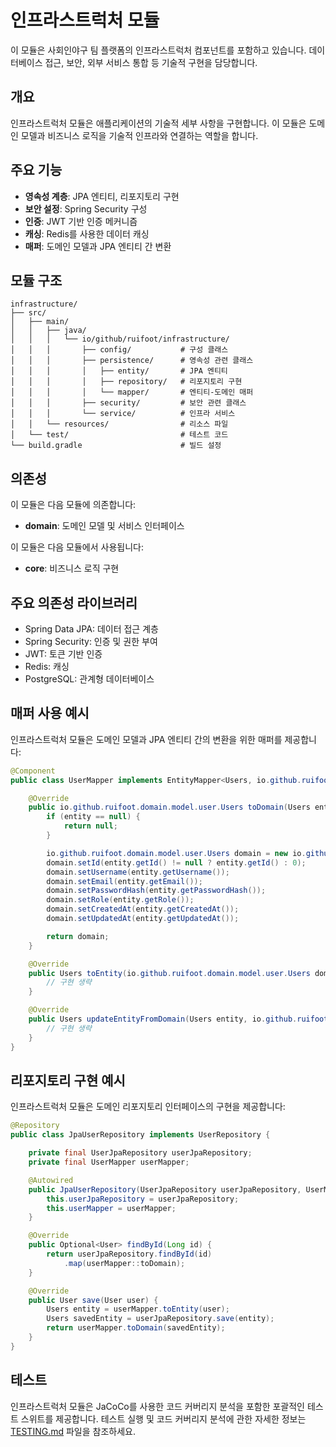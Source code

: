 # 인프라스트럭처 모듈

이 모듈은 사회인야구 팀 플랫폼의 인프라스트럭처 컴포넌트를 포함하고 있습니다. 데이터베이스 접근, 보안, 외부 서비스 통합 등 기술적 구현을 담당합니다.

## 개요

인프라스트럭처 모듈은 애플리케이션의 기술적 세부 사항을 구현합니다. 이 모듈은 도메인 모델과 비즈니스 로직을 기술적 인프라와 연결하는 역할을 합니다.

## 주요 기능

- **영속성 계층**: JPA 엔티티, 리포지토리 구현
- **보안 설정**: Spring Security 구성
- **인증**: JWT 기반 인증 메커니즘
- **캐싱**: Redis를 사용한 데이터 캐싱
- **매퍼**: 도메인 모델과 JPA 엔티티 간 변환

## 모듈 구조

```
infrastructure/
├── src/
│   ├── main/
│   │   ├── java/
│   │   │   └── io/github/ruifoot/infrastructure/
│   │   │       ├── config/           # 구성 클래스
│   │   │       ├── persistence/      # 영속성 관련 클래스
│   │   │       │   ├── entity/       # JPA 엔티티
│   │   │       │   ├── repository/   # 리포지토리 구현
│   │   │       │   └── mapper/       # 엔티티-도메인 매퍼
│   │   │       ├── security/         # 보안 관련 클래스
│   │   │       └── service/          # 인프라 서비스
│   │   └── resources/                # 리소스 파일
│   └── test/                         # 테스트 코드
└── build.gradle                      # 빌드 설정
```

## 의존성

이 모듈은 다음 모듈에 의존합니다:

- **domain**: 도메인 모델 및 서비스 인터페이스

이 모듈은 다음 모듈에서 사용됩니다:

- **core**: 비즈니스 로직 구현

## 주요 의존성 라이브러리

- Spring Data JPA: 데이터 접근 계층
- Spring Security: 인증 및 권한 부여
- JWT: 토큰 기반 인증
- Redis: 캐싱
- PostgreSQL: 관계형 데이터베이스

## 매퍼 사용 예시

인프라스트럭처 모듈은 도메인 모델과 JPA 엔티티 간의 변환을 위한 매퍼를 제공합니다:

```java
@Component
public class UserMapper implements EntityMapper<Users, io.github.ruifoot.domain.model.user.Users> {

    @Override
    public io.github.ruifoot.domain.model.user.Users toDomain(Users entity) {
        if (entity == null) {
            return null;
        }

        io.github.ruifoot.domain.model.user.Users domain = new io.github.ruifoot.domain.model.user.Users();
        domain.setId(entity.getId() != null ? entity.getId() : 0);
        domain.setUsername(entity.getUsername());
        domain.setEmail(entity.getEmail());
        domain.setPasswordHash(entity.getPasswordHash());
        domain.setRole(entity.getRole());
        domain.setCreatedAt(entity.getCreatedAt());
        domain.setUpdatedAt(entity.getUpdatedAt());

        return domain;
    }

    @Override
    public Users toEntity(io.github.ruifoot.domain.model.user.Users domain) {
        // 구현 생략
    }

    @Override
    public Users updateEntityFromDomain(Users entity, io.github.ruifoot.domain.model.user.Users domain) {
        // 구현 생략
    }
}
```

## 리포지토리 구현 예시

인프라스트럭처 모듈은 도메인 리포지토리 인터페이스의 구현을 제공합니다:

```java
@Repository
public class JpaUserRepository implements UserRepository {

    private final UserJpaRepository userJpaRepository;
    private final UserMapper userMapper;

    @Autowired
    public JpaUserRepository(UserJpaRepository userJpaRepository, UserMapper userMapper) {
        this.userJpaRepository = userJpaRepository;
        this.userMapper = userMapper;
    }

    @Override
    public Optional<User> findById(Long id) {
        return userJpaRepository.findById(id)
            .map(userMapper::toDomain);
    }

    @Override
    public User save(User user) {
        Users entity = userMapper.toEntity(user);
        Users savedEntity = userJpaRepository.save(entity);
        return userMapper.toDomain(savedEntity);
    }
}
```

## 테스트

인프라스트럭처 모듈은 JaCoCo를 사용한 코드 커버리지 분석을 포함한 포괄적인 테스트 스위트를 제공합니다. 테스트 실행 및 코드 커버리지 분석에 관한 자세한 정보는 [TESTING.md](TESTING.md) 파일을 참조하세요.
